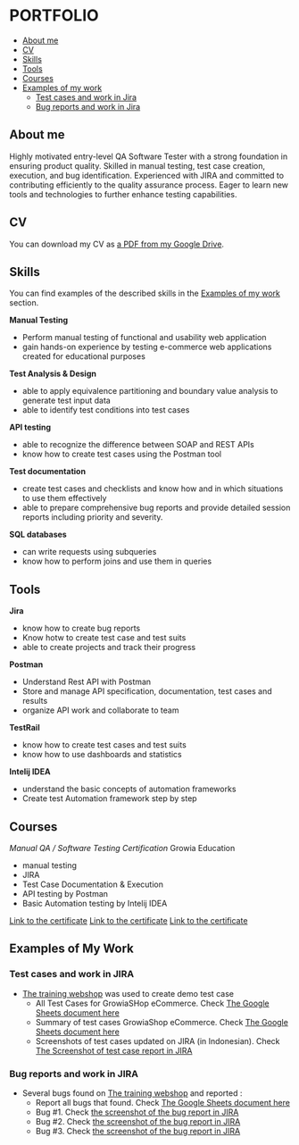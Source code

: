 # PORTFOLIO
- [About me](#about-me)
- [CV](#cv)
- [Skills](#skills)
- [Tools](#tools)
- [Courses](#courses)
- [Examples of my work](#examples-of-my-work)
  * [Test cases and work in Jira](#test-cases-and-work-in-Jira)
  * [Bug reports and work in Jira](#bug-reports-and-work-in-jira)

## About me
Highly motivated entry-level QA Software Tester with a strong foundation in ensuring product quality.
Skilled in manual testing, test case creation, execution, and bug identification. Experienced with JIRA and
committed to contributing efficiently to the quality assurance process. Eager to learn new tools and
technologies to further enhance testing capabilities.

## CV
You can download my CV as [a PDF from my Google Drive](https://drive.google.com/).

## Skills
You can find examples of the described skills in the [Examples of my work](#examples-of-my-work) section.

__Manual Testing__
* Perform manual testing of functional and usability web application
* gain hands-on experience by testing e-commerce web applications created for educational purposes

__Test Analysis & Design__
* able to apply equivalence partitioning and boundary value analysis to generate test input data
* able to identify test conditions into test cases

__API testing__
  * able to recognize the difference between SOAP and REST APIs
  * know how to create test cases using the Postman tool

__Test documentation__
  * create test cases and checklists and know how and in which situations to use them effectively
  * able to prepare comprehensive bug reports and provide detailed session reports including priority and severity.
    
__SQL databases__
  * can write requests using subqueries
  * know how to perform joins and use them in queries

    
## Tools
__Jira__
  * know how to create bug reports
  * Know hotw to create test case and test suits
  * able to create projects and track their progress
  

__Postman__
  * Understand Rest API with Postman
  * Store and manage API specification, documentation, test cases and results
  * organize API work and collaborate to team

__TestRail__
  * know how to create test cases and test suits
  * know how to use dashboards and statistics

__Intelij IDEA__
  * understand the basic concepts of automation frameworks
  * Create test Automation framework step by step


## Courses
_Manual QA / Software Testing Certification_
Growia Education
- manual testing
- JIRA
- Test Case Documentation & Execution
- API testing by Postman
- Basic Automation testing by Intelij IDEA

[Link to the certificate](https://drive.google.com/file/d/1DmeY62jezgSzHRNqqs4yYq7vg_ly1azy/view?usp=sharing)
[Link to the certificate](https://drive.google.com/file/d/1bYhP1rLiBi3cW2iTdogE7tBmUC2Y7Rxv/view?usp=sharing)
[Link to the certificate](https://drive.google.com/file/d/1zKDEMBCKLOw_l7Ezdg4J1J2iCsFr69Ia/view?usp=sharing)

## Examples of My Work

### Test cases and work in JIRA
- [The training webshop](https://5nags3iycnjh547.growia.education/) was used to create demo test case
  * All Test Cases for GrowiaSHop eCommerce. Check [The Google Sheets document here](https://docs.google.com/spreadsheets/d/1kBmHAIX5J_HwZGe3mzz9CqauXsa9b5EvYX_a1GtatkE/edit?usp=sharing)
  * Summary of test cases GrowiaShop eCommerce. Check [The Google Sheets document here](https://docs.google.com/spreadsheets/d/1VWlcgBEAu--cP12V0pvOm2hvgFzetOAYtlmeUVuwtzE/edit?usp=sharing)
  * Screenshots of test cases updated on JIRA (in Indonesian). Check [The Screenshot of test case report in JIRA]()

### Bug reports and work in JIRA
- Several bugs found on [The training webshop](https://5nags3iycnjh547.growia.education/) and reported :
  * Report all bugs that found. Check [The Google Sheets document here]()
  * Bug #1. Check [the screenshot of the bug report in JIRA]()
  * Bug #2. Check [the screenshot of the bug report in JIRA]()
  * Bug #3. Check [the screenshot of the bug report in JIRA]()
 
  

